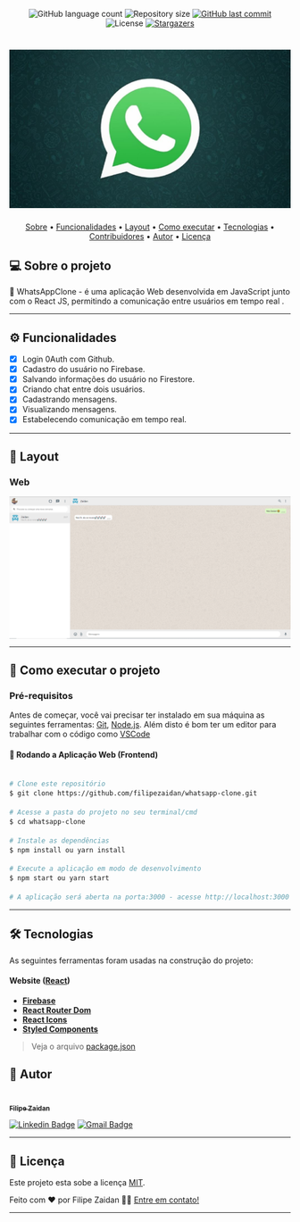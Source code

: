 
  
<p align="center">
  <img alt="GitHub language count" src="https://img.shields.io/github/languages/count/filipezaidan/whatsapp-clone?color=%2304D361">

  <img alt="Repository size" src="https://img.shields.io/github/repo-size/filipezaidan/whatsapp-clone">

  
  <a href="https://github.com/filipezaidan/whatsapp-clone/commits/master">
    <img alt="GitHub last commit" src="https://img.shields.io/github/last-commit/filipezaidan/whatsapp-clone">
  </a>
    
   <img alt="License" src="https://img.shields.io/badge/license-MIT-brightgreen">
   <a href="https://github.com/filipezaidan/whatsapp-clone">
    <img alt="Stargazers" src="https://img.shields.io/github/stars/filipezaidan/whatsapp-clone?style=social">
  </a>

</p>
<h1 align="center">
    <img alt="WhatsAppClone" title="#WhatsAppClone" src="https://github.com/filipezaidan/whatsapp-clone/blob/master/src/assets/whatsapp-wallpaper.jpg"  width="600px;" />
</h1>


<p align="center">
 <a href="#-sobre-o-projeto">Sobre</a> •
 <a href="#-funcionalidades">Funcionalidades</a> •
 <a href="#-layout">Layout</a> • 
 <a href="#-como-executar-o-projeto">Como executar</a> • 
 <a href="#-tecnologias">Tecnologias</a> • 
 <a href="#-contribuidores">Contribuidores</a> • 
 <a href="#-autor">Autor</a> • 
 <a href="#user-content--licença">Licença</a>
</p>


## 💻 Sobre o projeto

📌 WhatsAppClone - é  uma aplicação Web desenvolvida em JavaScript junto com o React JS, permitindo a comunicação entre usuários em tempo real .


---

## ⚙️ Funcionalidades

- [x] Login 0Auth com Github.
- [x] Cadastro do usuário no Firebase.
- [x] Salvando informações do usuário no Firestore.
- [x] Criando chat entre dois usuários.
- [x] Cadastrando mensagens.
- [x] Visualizando mensagens.
- [x] Estabelecendo comunicação em tempo real. 
---

## 🎨 Layout


### Web

<p align="center" style="display: flex; align-items: flex-start; justify-content: center;">
  <img alt="Chat WhatsAppClone" title="#ChatWhatsAppClone" src="https://github.com/filipezaidan/whatsapp-clone/blob/master/src/assets/chat-example.png" width="600px">
</p>

---

## 🚀 Como executar o projeto

### Pré-requisitos

Antes de começar, você vai precisar ter instalado em sua máquina as seguintes ferramentas:
[Git](https://git-scm.com), [Node.js](https://nodejs.org/en/). 
Além disto é bom ter um editor para trabalhar com o código como [VSCode](https://code.visualstudio.com/)

#### 🧭 Rodando a Aplicação Web (Frontend)

```bash

# Clone este repositório
$ git clone https://github.com/filipezaidan/whatsapp-clone.git

# Acesse a pasta do projeto no seu terminal/cmd
$ cd whatsapp-clone

# Instale as dependências
$ npm install ou yarn install

# Execute a aplicação em modo de desenvolvimento
$ npm start ou yarn start

# A aplicação será aberta na porta:3000 - acesse http://localhost:3000

```
---

## 🛠 Tecnologias

As seguintes ferramentas foram usadas na construção do projeto:

#### **Website**  ([React](https://reactjs.org/))

-  **[Firebase](https://github.com/ReactTraining/react-router/tree/master/packages/react-router-dom)**
-   **[React Router Dom](https://github.com/ReactTraining/react-router/tree/master/packages/react-router-dom)**
-   **[React Icons](https://react-icons.github.io/react-icons/)**
-   **[Styled Components](https://github.com/axios/axios)**

> Veja o arquivo  [package.json](https://github.com/filipezaidan/whatsapp-clone/blob/master/package.json)



## 🦸 Autor

<a href="">
 <img style="border-radius: 50%;" src="https://avatars.githubusercontent.com/u/41112779?s=120&v=4" width="100px;" alt=""/>
 <br />
 <sub><b>Filipe Zaidan</b></sub></a>
 <br />

[![Linkedin Badge](https://img.shields.io/badge/-FilipeZaidan-blue?style=flat-square&logo=Linkedin&logoColor=white&link=https://www.linkedin.com/in/filipezaidan/)](https://www.linkedin.com/in/filipezaidan/) 
[![Gmail Badge](https://img.shields.io/badge/-felipezaidan10@gmail.com-c14438?style=flat-square&logo=Gmail&logoColor=white&link=mailto:felipezaidan10@gmail.com)](mailto:felipezaidan10@gmail.com)

---

## 📝 Licença

Este projeto esta sobe a licença [MIT](./LICENSE).

Feito com ❤️ por Filipe Zaidan 👋🏽 [Entre em contato!](https://www.linkedin.com/in/filipezaidan/)

---
